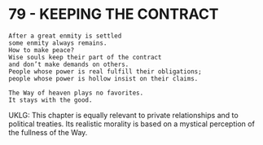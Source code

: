 # 79 - KEEPING THE CONTRACT


```
After a great enmity is settled
some enmity always remains.
How to make peace?
Wise souls keep their part of the contract
and don’t make demands on others.
People whose power is real fulfill their obligations;
people whose power is hollow insist on their claims.

The Way of heaven plays no favorites.
It stays with the good.
```

UKLG: This chapter is equally relevant to private relationships and to political treaties. Its realistic morality is based on a mystical perception of the fullness of the Way.


